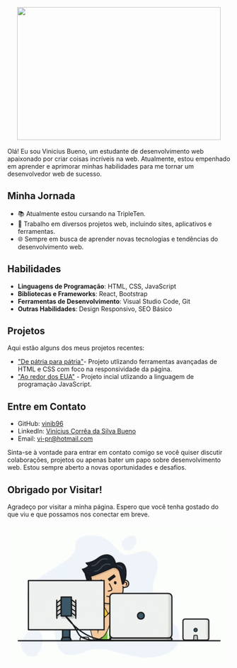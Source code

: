 <p align="center">
  <img width="460" height="300" src="https://art.pixilart.com/sr2e64b83aa0a6d.gif">
</p>
Olá! Eu sou Vinicius Bueno, um estudante de desenvolvimento web apaixonado por criar coisas incríveis na web. Atualmente, estou empenhado em aprender e aprimorar minhas habilidades para me tornar um desenvolvedor web de sucesso.

## Minha Jornada

- 📚 Atualmente estou cursando na TripleTen.
- 💼 Trabalho em diversos projetos web, incluindo sites, aplicativos e ferramentas.
- 🌐 Sempre em busca de aprender novas tecnologias e tendências do desenvolvimento web.

## Habilidades

- **Linguagens de Programação**: HTML, CSS, JavaScript
- **Bibliotecas e Frameworks**: React, Bootstrap
- **Ferramentas de Desenvolvimento**: Visual Studio Code, Git
- **Outras Habilidades**: Design Responsivo, SEO Básico

## Projetos

Aqui estão alguns dos meus projetos recentes:

- ["De pátria para pátria"](https://vinib96.github.io/web_project_homeland/)- Projeto utlizando ferramentas avançadas de HTML e CSS com foco na responsividade da página.
- ["Ao redor dos EUA"](https://vinib96.github.io/web_project_around/) - Projeto incial utlizando a linguagem de programação JavaScript.


## Entre em Contato

- GitHub: [vinib96](https://github.com/vinib96)
- LinkedIn: [Vinícius Corrêa da Silva Bueno](https://www.linkedin.com/in/vin%C3%ADcius-corr%C3%AAa-da-silva-bueno-261136284/)
- Email: vi-pr@hotmail.com

Sinta-se à vontade para entrar em contato comigo se você quiser discutir colaborações, projetos ou apenas bater um papo sobre desenvolvimento web. Estou sempre aberto a novas oportunidades e desafios.

## Obrigado por Visitar!

Agradeço por visitar a minha página. Espero que você tenha gostado do que viu e que possamos nos conectar em breve.
<p align="center"><img src="https://raw.githubusercontent.com/DarlanSchwartz/DarlanSchwartz/main/Github%20readme%20images/programmer.gif" />
</p>
